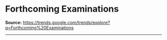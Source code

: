# Forthcoming Examinations

**Source:** https://trends.google.com/trends/explore?q=Forthcoming%20Examinations

---


